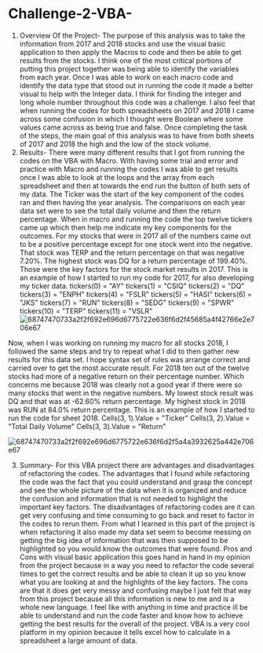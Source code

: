 # Challenge-2-VBA-
1.	Overview Of the Project-
The purpose of this analysis was to take the information from 2017 and 2018 stocks and use the visual basic application to then apply the Macros to code and then be able to get results from the stocks. I think one of the most critical portions of putting this project together was being able to identify the variables from each year. Once I was able to work on each macro code and identify the data type that stood out in running the code it made a better visual to help with the Integer data. I think for finding the integer and long whole number throughout this code was a challenge. I also feel that when running the codes for both spreadsheets on 2017 and 2018 I came across some confusion in which I thought were Boolean where some values came across as being true and false. Once completing the task of the steps, the main goal of this analysis was to have from both sheets of 2017 and 2018 the high and the low of the stock volume.
2.	Results-
There were many different results that I got from running the codes on the VBA with Macro. With having some trial and error and practice with Macro and running the codes I was able to get results once I was able to look at the loops and the array from each spreadsheet and then at towards the end run the button of both sets of my data. The Ticker was the start of the key component of the codes ran and then having the year analysis. The comparisons on each year data set were to see the total daily volume and then the return percentage. When in macro and running the code the top twelve tickers came up which then help me indicate my key components for the outcomes. For my stocks that were in 2017 all of the numbers came out to be a positive percentage except for one stock went into the negative. That stock was TERP and the return percentage on that was negative 7.20%.  The highest stock was DQ for a return percentage of 199.40%. Those were the key factors for the stock market results in 2017. This is an example of how I started to run my code for 2017, for also developing my ticker data.
tickers(0) = "AY"
tickers(1) = "CSIQ"
tickers(2) = "DQ"
tickers(3) = "ENPH"
tickers(4) = "FSLR"
tickers(5) = "HASI"
tickers(6) = "JKS"
tickers(7) = "RUN"
tickers(8) = "SEDG"
tickers(9) = "SPWR"
tickers(10) = "TERP"
tickers(11) = "VSLR"
![68747470733a2f2f692e696d6775722e636f6d2f45685a4f42766e2e706e67](https://user-images.githubusercontent.com/95897182/167956388-d3f6dd58-e908-473f-80ca-1a62d470b645.png) 

Now, when I was working on running my macro for all stocks 2018, I followed the same steps and try to repeat what I did to then gather new results for this data set. I hope syntax set of rules was arrange correct and carried over to get the most accurate result. For 2018 ten out of the twelve stocks had more of a negative return on their percentage number. Which concerns me because 2018 was clearly not a good year if there were so many stocks that went in the negative numbers. My lowest stock result was DQ and that was at -62.60% return percentage. My highest stock in 2018 was RUN at 84.0% return percentage. This is an example of how I started to run the code for sheet 2018.
Cells(3, 1).Value = "Ticker"
Cells(3, 2).Value = "Total Daily Volume"
Cells(3, 3).Value = "Return"

![68747470733a2f2f692e696d6775722e636f6d2f5a4a3932625a442e706e67](https://user-images.githubusercontent.com/95897182/167956510-528709fb-f945-4478-afce-af633e2091aa.png)

3.	Summary- 
For this VBA project there are advantages and disadvantages of refactoring the codes. The advantages that I found while refactoring the code was the fact that you could understand and grasp the concept and see the whole picture of the data when it is organized and reduce the confusion and information that is not needed to highlight the important key factors. The disadvantages of refactoring codes are it can get very confusing and time consuming to go back and reset to factor in the codes to rerun them. From what I learned in this part of the project is when refactoring it also made my data set seem to become messing on getting the big idea of information that was then supposed to be highlighted so you would know the outcomes that were found. Pros and Cons with visual basic application this goes hand in hand in my opinion from the project because in a way you need to refactor the code several times to get the correct results and be able to clean it up so you know what you are looking at and the highlights of the key factors. The cons are that it does get very messy and confusing maybe I just felt that way from this project because all this information is new to me and is a whole new language. I feel like with anything in time and practice ill be able to understand and run the code faster and know how to achieve getting the best results for the overall of the project. VBA is a very cool platform in my opinion because it tells excel how to calculate in a spreadsheet a large amount of data. 

